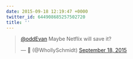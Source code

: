 ```yaml
---
date: 2015-09-18 12:19:47 +0000
twitter_id: 644908685257502720
title: ''
---
```


<blockquote class="twitter-tweet"><p lang="en" dir="ltr"><a href="https://twitter.com/oddEvan?ref_src=twsrc%5Etfw">@oddEvan</a> Maybe Netflix will save it?</p>&mdash; 🤧 (@WhollySchmidt) <a href="https://twitter.com/WhollySchmidt/status/644908408102121472?ref_src=twsrc%5Etfw">September 18, 2015</a></blockquote>
<script async src="https://platform.twitter.com/widgets.js" charset="utf-8"></script>
